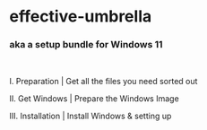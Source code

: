 # effective-umbrella
### aka a setup bundle for Windows 11
<br/>

I. Preparation | Get all the files you need sorted out

II. Get Windows | Prepare the Windows Image

III. Installation | Install Windows & setting up
